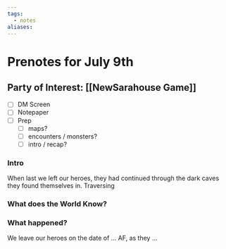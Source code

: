 ```yaml
---
tags:
  - notes
aliases:
---
```


# Prenotes for July 9th
## Party of Interest: [[NewSarahouse Game]]
- [ ] DM Screen
- [ ] Notepaper
- [ ] Prep
	- [ ] maps?
	- [ ] encounters / monsters?
	- [ ] intro / recap?

### Intro
When last we left our heroes, they had continued through the dark caves they found themselves in. Traversing 

### What does the World Know?


### What happened?


We leave our heroes on the date of ... AF, as they ...